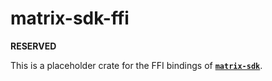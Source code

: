 # matrix-sdk-ffi

**RESERVED**

This is a placeholder crate for the FFI bindings of [**`matrix-sdk`**](https://crates.io/crates/matrix-sdk/). 